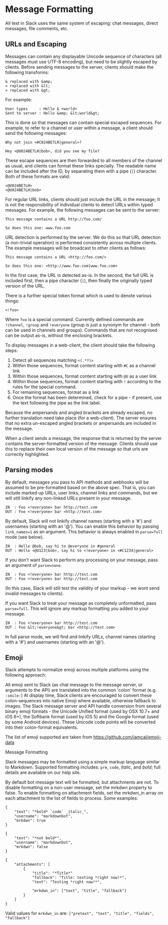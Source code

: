 # Message Formatting

All text in Slack uses the same system of escaping: chat messages, direct
messages, file comments, etc.

## URLs and Escaping

Messages can contain any displayable Unicode sequence of characters (all
messages must use UTF-8 encoding), but need to be slightly escaped by clients.
Before sending messages to the server, clients should make the following
transforms:

```
& replaced with &amp;
< replaced with &lt;
> replaced with &gt;
```

For example:

```
User types     : Hello & <world>
Sent to server : Hello &amp; &lt;world&gt;
```

This is done so that messages can contain special escaped sequences. For
example, to refer to a channel or user within a message, a client should send
the following messages:

```
Why not join <#C024BE7LR|general>?

Hey <@U024BE7LH|bob>, did you see my file?
```

These escape sequences are then forwarded to all members of the channel as
usual, and clients can format these links specially. The readable name can be
included after the ID, by separating them with a pipe (`|`) character. Both of
these formats are valid:

```
<@U024BE7LH>
<@U024BE7LH|bob>
```

For regular URL links, clients should just include the URL in the message; It
is not the responsibility of individual clients to detect URLs within typed
messages. For example, the following messages can be sent to the server:

```
This message contains a URL http://foo.com/

So does this one: www.foo.com
```

URL detection is performed by the server. We do this so that URL detection (a
non-trivial operation) is performed consistently across multiple clients. The
example messages will be broadcast to other clients as follows:

```
This message contains a URL <http://foo.com/>

So does this one: <http://www.foo.com|www.foo.com>
```

In the first case, the URL is detected as-is. In the second, the full URL is
included first, then a pipe character (`|`), then finally the originally typed
version of the URL.

There is a further special token format which is used to denote various things:

```
<!foo>
```

Where `foo` is a special command. Currently defined commands are `!channel`,
`!group` and `!everyone` (group is just a synonym for channel - both can be
used in channels and groups). Commands that are not recognised can be output
as-is, without the enclosing brackets.

To display messages in a web-client, the client should take the following
steps:

1. Detect all sequences matching `<(.*?)>`
2. Within those sequences, format content starting with `#C` as a channel link
3. Within those sequences, format content starting with `@U` as a user link
4. Within those sequences, format content starting with `!` according to the 
   rules for the special command.
5. For remaining sequences, format as a link
6. Once the format has been determined, check for a pipe - if present, use the
   text following the pipe as the link label. 

Because the ampersands and angled brackets are already escaped, no further
translation need take place (for a web-client). The server ensures that no
extra un-escaped angled brackets or ampersands are included in the message.

When a client sends a message, the response that is returned by the server
contains the server-formatted version of the message. Clients should use this
to replace their own local version of the message so that urls are correctly
highlighted.

## Parsing modes

By default, messages you pass to API methods and webhooks will be assumed to be
pre-formatted based on the above spec. That is, you can include marked up URLs,
user links, channel links and commands, but we will still linkify any
non-linked URLs present in your message.

```
IN  : Foo <!everyone> bar http://test.com
OUT : Foo <!everyone> bar <http://test.com>
```

By default, Slack will not linkify channel names (starting with a '#') and
usernames (starting with an '@'). You can enable this behavior by passing
`link_names=1` as an argument. This behavior is always enabled in `parse=full`
mode (see below).

```
IN  : Hello @bob, say hi to @everyone in #general
OUT : Hello <@U123|bob>, say hi to <!everyone> in <#C1234|general>
```

If you don't want Slack to perform any processing on your message, pass an
argument of `parse=none`.

```
IN  : Foo <!everyone> bar http://test.com
OUT : Foo <!everyone> bar http://test.com
```

(In this case, Slack will still test the validity of your markup - we wont send
invalid messages to clients).

If you want Slack to treat your message as completely unformatted, pass
`parse=full`. This will ignore any markup formatting you added to your message.

```
IN  : Foo <!everyone> bar http://test.com
OUT : Foo &lt;!everyone&gt; bar <http://test.com>
```

In full parse mode, we will find and linkify URLs, channel names (starting with
a '#') and usernames (starting with an '@').

## Emoji

Slack attempts to normalize emoji across multiple platforms using the following
approach:

All emoji sent to Slack (as chat message to the message server, or arguments to
the API) are translated into the common 'colon' format (e.g. `:smile:`) At
display time, Slack clients are encouraged to convert these colon-sequences
into native Emoji where available, otherwise fallback to images.  The Slack
message server and API handle conversion from several binary emoji formats -
the Unicode Unified format (used by OSX 10.7+ and iOS 6+), the Softbank format
(used by iOS 5) and the Google format (used by some Android devices). These
Unicode code points will be converted into their colon-format equivalents.

The list of emoji supported are taken from https://github.com/iamcal/emoji-data

Message Formatting

Slack messages may be formatted using a simple markup language similar to
Markdown. Supported formatting includes: ```pre```, `code`, _italic_, and
*bold*; full details are available on our help site.

By default bot message text will be formatted, but attachments are not. To
disable formatting on a non-user message, set the mrkdwn property to false. To
enable formatting on attachment fields, set the mrkdwn_in array on each
attachment to the list of fields to process. Some examples:

```
{
    "text": "*bold* `code` _italic_",
    "username": "markdownbot",
    "mrkdwn": true
}

{
    "text": "*not bold*",
    "username": "markdownbot",
    "mrkdwn": false
}

{
    "attachments": [
        {
            "title": "*Title*"
            "fallback": "Title: testing *right now!*",
            "text": "Testing *right now!*",

            "mrkdwn_in": ["text", "title", "fallback"]
        }
    ]
}
```

Valid values for `mrkdwn_in` are: 
`["pretext", "text", "title", "fields", "fallback"]`
